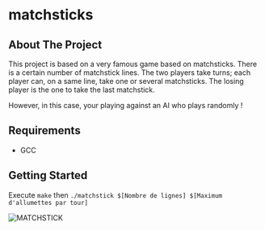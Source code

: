 # matchsticks

<!-- ABOUT THE PROJECT -->
## About The Project
This project is based on a very famous game based on matchsticks.
There is a certain number of matchstick lines.
The two players take turns; each player can, on a same line, take one or several matchsticks.
The losing player is the one to take the last matchstick.

However, in this case, your playing against an AI who plays randomly !

<!-- REQUIREMENTS -->
## Requirements
* GCC

<!-- GETTING STARTED -->
## Getting Started
Execute ```make``` then ```./matchstick $[Nombre de lignes] $[Maximum d'allumettes par tour]```

![MATCHSTICK](matchsticks.png)
